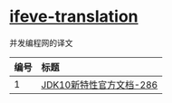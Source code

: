 # [ifeve-translation][duanzx]
并发编程网的译文

| 编号    | 标题                                    
| :--- | :--------------------------------------- 
| 1    | [JDK10新特性官方文档-286][001]                           

[duanzx]: https://github.com/duanzx/ifeve-translation
[001]: https://github.com/duanzx/ifeve-translation/blob/master/note/20190527/target.md
